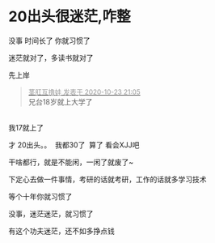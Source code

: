 # 20出头很迷茫,咋整


没事 时间长了 你就习惯了

迷茫就对了，多读书就对了

先上岸

<div class="quote"><blockquote><font size="2"><a href="https://www.hostloc.com/forum.php?mod=redirect&amp;goto=findpost&amp;pid=9343235&amp;ptid=757771" target="_blank"><font color="#999999">茎肛互撸娃 发表于 2020-10-23 21:05</font></a></font><br />
兄台18岁就上大学了</blockquote></div><br />
<img src="static/image/smiley/yct/011.gif" smilieid="33" border="0" alt="" />我17就上了

才 20出头。。&nbsp;&nbsp;我都30了&nbsp;&nbsp;算了 看会XJJ吧 

<img src="static/image/smiley/default/lol.gif" smilieid="12" border="0" alt="" />干啥都行，就是不能闲，一闲了就废了~

下定心去做一件事情，考研的话就考研，工作的话就多学习技术

等个十年你就习惯了<img src="static/image/smiley/default/hug.gif" smilieid="13" border="0" alt="" />

没事，迷茫迷茫，就习惯了

有这个功夫迷茫，还不如多挣点钱
